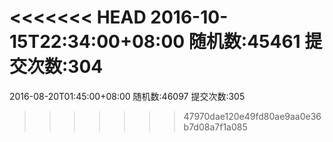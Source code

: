 <<<<<<< HEAD
2016-10-15T22:34:00+08:00
随机数:45461
提交次数:304
=======
2016-08-20T01:45:00+08:00
随机数:46097
提交次数:305
>>>>>>> 47970dae120e49fd80ae9aa0e36b7d08a7f1a085
